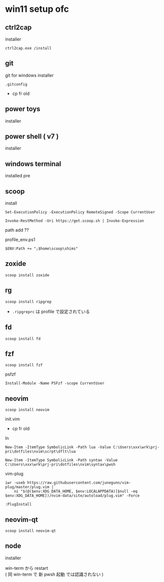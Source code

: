 
# win11 setup ofc


## ctrl2cap

installer

```
ctrl2cap.exe /install
```


## git

git for windows installer

`.gitconfig`
- cp fr old


## power toys

installer


## power shell ( v7 )

installer


## windows terminal

installed pre


## scoop

install

```
Set-ExecutionPolicy -ExecutionPolicy RemoteSigned -Scope CurrentUser
```

```
Invoke-RestMethod -Uri https://get.scoop.sh | Invoke-Expression
```

path add ??

profile_env.ps1

```
$ENV:Path += ";$home\scoop\shims"
```


## zoxide

```
scoop install zoxide
```


## rg

```
scoop install ripgrep
```

- `.ripgreprc` は profile で設定されている


## fd

```
scoop install fd
```


## fzf

```
scoop install fzf
```

psfzf

```
Install-Module -Name PSFzf -scope CurrentUser
```


## neovim

```
scoop install neovim
```

init.vim

- cp fr old

ln

```
New-Item -ItemType SymbolicLink -Path lua -Value C:\Users\xxx\wrk\prj-pri\dotfiles\nvim\scrpt\dflt\lua
```

```
New-Item -ItemType SymbolicLink -Path syntax -Value C:\Users\xxx\wrk\prj-pri\dotfiles\nvim\syntax\pwsh
```

vim-plug

```
iwr -useb https://raw.githubusercontent.com/junegunn/vim-plug/master/plug.vim |`
    ni "$(@($env:XDG_DATA_HOME, $env:LOCALAPPDATA)[$null -eq $env:XDG_DATA_HOME])/nvim-data/site/autoload/plug.vim" -Force
```

```
:PlugInstall
```


## neovim-qt

```
scoop install neovim-qt
```


## node

installer

win-term から restart  
( 同 win-term で 新 pwsh 起動 では認識されない )


